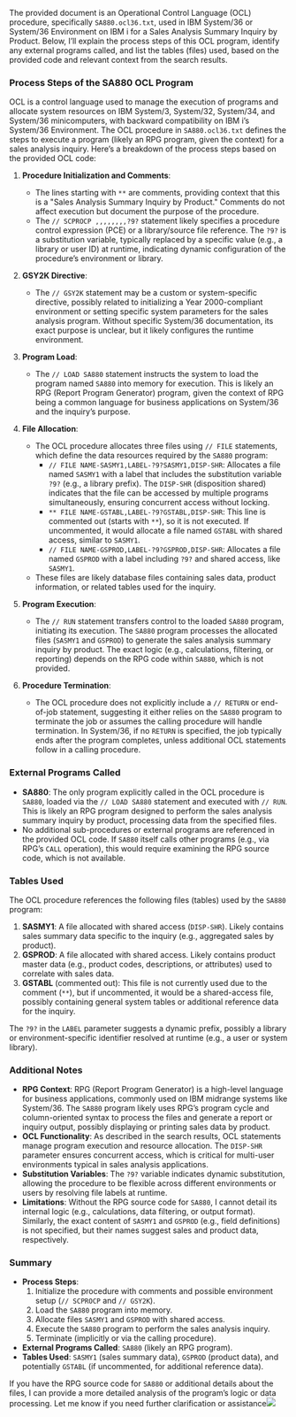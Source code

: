 The provided document is an Operational Control Language (OCL) procedure, specifically `SA880.ocl36.txt`, used in IBM System/36 or System/36 Environment on IBM i for a Sales Analysis Summary Inquiry by Product. Below, I’ll explain the process steps of this OCL program, identify any external programs called, and list the tables (files) used, based on the provided code and relevant context from the search results.

### Process Steps of the SA880 OCL Program

OCL is a control language used to manage the execution of programs and allocate system resources on IBM System/3, System/32, System/34, and System/36 minicomputers, with backward compatibility on IBM i’s System/36 Environment. The OCL procedure in `SA880.ocl36.txt` defines the steps to execute a program (likely an RPG program, given the context) for a sales analysis inquiry. Here’s a breakdown of the process steps based on the provided OCL code:

1. **Procedure Initialization and Comments**:
   - The lines starting with `**` are comments, providing context that this is a "Sales Analysis Summary Inquiry by Product." Comments do not affect execution but document the purpose of the procedure.
   - The `// SCPROCP ,,,,,,,,?9?` statement likely specifies a procedure control expression (PCE) or a library/source file reference. The `?9?` is a substitution variable, typically replaced by a specific value (e.g., a library or user ID) at runtime, indicating dynamic configuration of the procedure’s environment or library.

2. **GSY2K Directive**:
   - The `// GSY2K` statement may be a custom or system-specific directive, possibly related to initializing a Year 2000-compliant environment or setting specific system parameters for the sales analysis program. Without specific System/36 documentation, its exact purpose is unclear, but it likely configures the runtime environment.

3. **Program Load**:
   - The `// LOAD SA880` statement instructs the system to load the program named `SA880` into memory for execution. This is likely an RPG (Report Program Generator) program, given the context of RPG being a common language for business applications on System/36 and the inquiry’s purpose.

4. **File Allocation**:
   - The OCL procedure allocates three files using `// FILE` statements, which define the data resources required by the `SA880` program:
     - `// FILE NAME-SASMY1,LABEL-?9?SASMY1,DISP-SHR`: Allocates a file named `SASMY1` with a label that includes the substitution variable `?9?` (e.g., a library prefix). The `DISP-SHR` (disposition shared) indicates that the file can be accessed by multiple programs simultaneously, ensuring concurrent access without locking.
     - `** FILE NAME-GSTABL,LABEL-?9?GSTABL,DISP-SHR`: This line is commented out (starts with `**`), so it is not executed. If uncommented, it would allocate a file named `GSTABL` with shared access, similar to `SASMY1`.
     - `// FILE NAME-GSPROD,LABEL-?9?GSPROD,DISP-SHR`: Allocates a file named `GSPROD` with a label including `?9?` and shared access, like `SASMY1`.
   - These files are likely database files containing sales data, product information, or related tables used for the inquiry.

5. **Program Execution**:
   - The `// RUN` statement transfers control to the loaded `SA880` program, initiating its execution. The `SA880` program processes the allocated files (`SASMY1` and `GSPROD`) to generate the sales analysis summary inquiry by product. The exact logic (e.g., calculations, filtering, or reporting) depends on the RPG code within `SA880`, which is not provided.

6. **Procedure Termination**:
   - The OCL procedure does not explicitly include a `// RETURN` or end-of-job statement, suggesting it either relies on the `SA880` program to terminate the job or assumes the calling procedure will handle termination. In System/36, if no `RETURN` is specified, the job typically ends after the program completes, unless additional OCL statements follow in a calling procedure.

### External Programs Called

- **SA880**: The only program explicitly called in the OCL procedure is `SA880`, loaded via the `// LOAD SA880` statement and executed with `// RUN`. This is likely an RPG program designed to perform the sales analysis summary inquiry by product, processing data from the specified files.
- No additional sub-procedures or external programs are referenced in the provided OCL code. If `SA880` itself calls other programs (e.g., via RPG’s `CALL` operation), this would require examining the RPG source code, which is not available.

### Tables Used

The OCL procedure references the following files (tables) used by the `SA880` program:
1. **SASMY1**: A file allocated with shared access (`DISP-SHR`). Likely contains sales summary data specific to the inquiry (e.g., aggregated sales by product).
2. **GSPROD**: A file allocated with shared access. Likely contains product master data (e.g., product codes, descriptions, or attributes) used to correlate with sales data.
3. **GSTABL** (commented out): This file is not currently used due to the comment (`**`), but if uncommented, it would be a shared-access file, possibly containing general system tables or additional reference data for the inquiry.

The `?9?` in the `LABEL` parameter suggests a dynamic prefix, possibly a library or environment-specific identifier resolved at runtime (e.g., a user or system library).

### Additional Notes

- **RPG Context**: RPG (Report Program Generator) is a high-level language for business applications, commonly used on IBM midrange systems like System/36. The `SA880` program likely uses RPG’s program cycle and column-oriented syntax to process the files and generate a report or inquiry output, possibly displaying or printing sales data by product.
- **OCL Functionality**: As described in the search results, OCL statements manage program execution and resource allocation. The `DISP-SHR` parameter ensures concurrent access, which is critical for multi-user environments typical in sales analysis applications.[](https://en.wikipedia.org/wiki/Operational_Control_Language)
- **Substitution Variables**: The `?9?` variable indicates dynamic substitution, allowing the procedure to be flexible across different environments or users by resolving file labels at runtime.
- **Limitations**: Without the RPG source code for `SA880`, I cannot detail its internal logic (e.g., calculations, data filtering, or output format). Similarly, the exact content of `SASMY1` and `GSPROD` (e.g., field definitions) is not specified, but their names suggest sales and product data, respectively.

### Summary

- **Process Steps**:
  1. Initialize the procedure with comments and possible environment setup (`// SCPROCP` and `// GSY2K`).
  2. Load the `SA880` program into memory.
  3. Allocate files `SASMY1` and `GSPROD` with shared access.
  4. Execute the `SA880` program to perform the sales analysis inquiry.
  5. Terminate (implicitly or via the calling procedure).
- **External Programs Called**: `SA880` (likely an RPG program).
- **Tables Used**: `SASMY1` (sales summary data), `GSPROD` (product data), and potentially `GSTABL` (if uncommented, for additional reference data).

If you have the RPG source code for `SA880` or additional details about the files, I can provide a more detailed analysis of the program’s logic or data processing. Let me know if you need further clarification or assistance![](https://en.wikipedia.org/wiki/Operational_Control_Language)[](https://en.wikipedia.org/wiki/IBM_RPG)